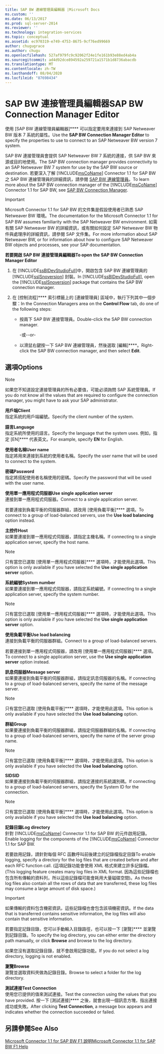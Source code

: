 ```yaml
---
title: SAP BW 連線管理員編輯器 |Microsoft Docs
ms.custom: ''
ms.date: 06/13/2017
ms.prod: sql-server-2014
ms.reviewer: ''
ms.technology: integration-services
ms.topic: conceptual
ms.assetid: ec970319-e749-4753-8675-9cf76ed99669
author: chugugrace
ms.author: chugu
ms.openlocfilehash: 527af979fc9c92062f24e1fe161b93e88ed4ab4a
ms.sourcegitcommit: ad4d92dce894592a259721a1571b1d8736abacdb
ms.translationtype: MT
ms.contentlocale: zh-TW
ms.lasthandoff: 08/04/2020
ms.locfileid: "87698434"
---
```

# <a name="sap-bw-connection-manager-editor"></a><span data-ttu-id="60019-102">SAP BW 連接管理員編輯器</span><span class="sxs-lookup"><span data-stu-id="60019-102">SAP BW Connection Manager Editor</span></span>
  <span data-ttu-id="60019-103">使用 [SAP BW 連線管理員編輯器]\*\*\*\* 可以指定要用來連接到 SAP Netweaver BW 版本 7 系統的屬性。</span><span class="sxs-lookup"><span data-stu-id="60019-103">Use the **SAP BW Connection Manager Editor** to specify the properties to use to connect to an SAP Netweaver BW version 7 system.</span></span>  
  
 <span data-ttu-id="60019-104">SAP BW 連接管理員會提供 SAP Netweaver BW 7 系統的連接，供 SAP BW 來源或目的地使用。</span><span class="sxs-lookup"><span data-stu-id="60019-104">The SAP BW connection manager provides connectivity to an SAP Netweaver BW 7 system for use by the SAP BW source or destination.</span></span> <span data-ttu-id="60019-105">若要深入了解 [!INCLUDE[msCoName](../includes/msconame-md.md)] Connector 1.1 for SAP BW 之 SAP BW 連線管理員的詳細資訊，請參閱 [SAP BW 連線管理員](connection-manager/sap-bw-connection-manager.md)。</span><span class="sxs-lookup"><span data-stu-id="60019-105">To learn more about the SAP BW connection manager of the [!INCLUDE[msCoName](../includes/msconame-md.md)] Connector 1.1 for SAP BW, see [SAP BW Connection Manager](connection-manager/sap-bw-connection-manager.md).</span></span>  
  
> [!IMPORTANT]  
>  <span data-ttu-id="60019-106">Microsoft Connector 1.1 for SAP BW 的文件集是假設使用者已熟悉 SAP Netweaver BW 環境。</span><span class="sxs-lookup"><span data-stu-id="60019-106">The documentation for the Microsoft Connector 1.1 for SAP BW assumes familiarity with the SAP Netweaver BW environment.</span></span> <span data-ttu-id="60019-107">如需有關 SAP Netweaver BW 的詳細資訊，或有關如何設定 SAP Netweaver BW 物件與處理序的詳細資訊，請參閱 SAP 文件集。</span><span class="sxs-lookup"><span data-stu-id="60019-107">For more information about SAP Netweaver BW, or for information about how to configure SAP Netweaver BW objects and processes, see your SAP documentation.</span></span>  
  
 <span data-ttu-id="60019-108">**若要開啟 SAP BW 連接管理員編輯器**</span><span class="sxs-lookup"><span data-stu-id="60019-108">**To open the SAP BW Connection Manager Editor**</span></span>  
  
1.  <span data-ttu-id="60019-109">在 [!INCLUDE[ssBIDevStudioFull](../includes/ssbidevstudiofull-md.md)]中，開啟包含 SAP BW 連線管理員的 [!INCLUDE[ssISnoversion](../includes/ssisnoversion-md.md)] 封裝。</span><span class="sxs-lookup"><span data-stu-id="60019-109">In [!INCLUDE[ssBIDevStudioFull](../includes/ssbidevstudiofull-md.md)], open the [!INCLUDE[ssISnoversion](../includes/ssisnoversion-md.md)] package that contains the SAP BW connection manager.</span></span>  
  
2.  <span data-ttu-id="60019-110">在 [控制流程]\*\*\*\* 索引標籤上的 [連線管理員] 區域中，執行下列其中一個步驟：</span><span class="sxs-lookup"><span data-stu-id="60019-110">In the Connection Managers area on the **Control Flow** tab, do one of the following steps:</span></span>  
  
    -   <span data-ttu-id="60019-111">按兩下 SAP BW 連接管理員。</span><span class="sxs-lookup"><span data-stu-id="60019-111">Double-click the SAP BW connection manager.</span></span>  
  
         <span data-ttu-id="60019-112">-或-</span><span class="sxs-lookup"><span data-stu-id="60019-112">-or-</span></span>  
  
    -   <span data-ttu-id="60019-113">以滑鼠右鍵按一下 SAP BW 連線管理員，然後選取 [編輯]\*\*\*\*。</span><span class="sxs-lookup"><span data-stu-id="60019-113">Right-click the SAP BW connection manager, and then select **Edit**.</span></span>  
  
## <a name="options"></a><span data-ttu-id="60019-114">選項</span><span class="sxs-lookup"><span data-stu-id="60019-114">Options</span></span>  
  
> [!NOTE]  
>  <span data-ttu-id="60019-115">如果您不知道設定連接管理員的所有必要值，可能必須詢問 SAP 系統管理員。</span><span class="sxs-lookup"><span data-stu-id="60019-115">If you do not know all the values that are required to configure the connection manager, you might have to ask your SAP administrator.</span></span>  
  
 <span data-ttu-id="60019-116">**用戶端**</span><span class="sxs-lookup"><span data-stu-id="60019-116">**Client**</span></span>  
 <span data-ttu-id="60019-117">指定系統的用戶端編號。</span><span class="sxs-lookup"><span data-stu-id="60019-117">Specify the client number of the system.</span></span>  
  
 <span data-ttu-id="60019-118">**語言**</span><span class="sxs-lookup"><span data-stu-id="60019-118">**Language**</span></span>  
 <span data-ttu-id="60019-119">指定系統所使用的語言。</span><span class="sxs-lookup"><span data-stu-id="60019-119">Specify the language that the system uses.</span></span> <span data-ttu-id="60019-120">例如，指定 [EN]\*\*\*\* 代表英文。</span><span class="sxs-lookup"><span data-stu-id="60019-120">For example, specify **EN** for English.</span></span>  
  
 <span data-ttu-id="60019-121">**使用者名稱**</span><span class="sxs-lookup"><span data-stu-id="60019-121">**User name**</span></span>  
 <span data-ttu-id="60019-122">指定將用來連接到系統的使用者名稱。</span><span class="sxs-lookup"><span data-stu-id="60019-122">Specify the user name that will be used to connect to the system.</span></span>  
  
 <span data-ttu-id="60019-123">**密碼**</span><span class="sxs-lookup"><span data-stu-id="60019-123">**Password**</span></span>  
 <span data-ttu-id="60019-124">指定將搭配使用者名稱使用的密碼。</span><span class="sxs-lookup"><span data-stu-id="60019-124">Specify the password that will be used with the user name.</span></span>  
  
 <span data-ttu-id="60019-125">**使用單一應用程式伺服器**</span><span class="sxs-lookup"><span data-stu-id="60019-125">**Use single application server**</span></span>  
 <span data-ttu-id="60019-126">連接到單一應用程式伺服器。</span><span class="sxs-lookup"><span data-stu-id="60019-126">Connect to a single application server.</span></span>  
  
 <span data-ttu-id="60019-127">若要連接到負載平衡的伺服器群組，請改用 [使用負載平衡]\*\*\*\* 選項。</span><span class="sxs-lookup"><span data-stu-id="60019-127">To connect to a group of load-balanced servers, use the **Use load balancing** option instead.</span></span>  
  
 <span data-ttu-id="60019-128">**主控件**</span><span class="sxs-lookup"><span data-stu-id="60019-128">**Host**</span></span>  
 <span data-ttu-id="60019-129">如果要連接到單一應用程式伺服器，請指定主機名稱。</span><span class="sxs-lookup"><span data-stu-id="60019-129">If connecting to a single application server, specify the host name.</span></span>  
  
> [!NOTE]  
>  <span data-ttu-id="60019-130">只有當您已選取 [使用單一應用程式伺服器]\*\*\*\* 選項時，才能使用此選項。</span><span class="sxs-lookup"><span data-stu-id="60019-130">This option is only available if you have selected the **Use single application server** option.</span></span>  
  
 <span data-ttu-id="60019-131">**系統編號**</span><span class="sxs-lookup"><span data-stu-id="60019-131">**System number**</span></span>  
 <span data-ttu-id="60019-132">如果要連接到單一應用程式伺服器，請指定系統編號。</span><span class="sxs-lookup"><span data-stu-id="60019-132">If connecting to a single application server, specify the system number.</span></span>  
  
> [!NOTE]  
>  <span data-ttu-id="60019-133">只有當您已選取 [使用單一應用程式伺服器]\*\*\*\* 選項時，才能使用此選項。</span><span class="sxs-lookup"><span data-stu-id="60019-133">This option is only available if you have selected the **Use single application server** option.</span></span>  
  
 <span data-ttu-id="60019-134">**使用負載平衡**</span><span class="sxs-lookup"><span data-stu-id="60019-134">**Use load balancing**</span></span>  
 <span data-ttu-id="60019-135">連接到負載平衡的伺服器群組。</span><span class="sxs-lookup"><span data-stu-id="60019-135">Connect to a group of load-balanced servers.</span></span>  
  
 <span data-ttu-id="60019-136">若要連接到單一應用程式伺服器，請改用 [使用單一應用程式伺服器]\*\*\*\* 選項。</span><span class="sxs-lookup"><span data-stu-id="60019-136">To connect to a single application server, use the **Use single application server** option instead.</span></span>  
  
 <span data-ttu-id="60019-137">**訊息伺服器**</span><span class="sxs-lookup"><span data-stu-id="60019-137">**Message server**</span></span>  
 <span data-ttu-id="60019-138">如果要連接到負載平衡的伺服器群組，請指定訊息伺服器的名稱。</span><span class="sxs-lookup"><span data-stu-id="60019-138">If connecting to a group of load-balanced servers, specify the name of the message server.</span></span>  
  
> [!NOTE]  
>  <span data-ttu-id="60019-139">只有當您已選取 [使用負載平衡]\*\*\*\* 選項時，才能使用此選項。</span><span class="sxs-lookup"><span data-stu-id="60019-139">This option is only available if you have selected the **Use load balancing** option.</span></span>  
  
 <span data-ttu-id="60019-140">**群組**</span><span class="sxs-lookup"><span data-stu-id="60019-140">**Group**</span></span>  
 <span data-ttu-id="60019-141">如果要連接到負載平衡的伺服器群組，請指定伺服器群組的名稱。</span><span class="sxs-lookup"><span data-stu-id="60019-141">If connecting to a group of load-balanced servers, specify the name of the server group name.</span></span>  
  
> [!NOTE]  
>  <span data-ttu-id="60019-142">只有當您已選取 [使用負載平衡]\*\*\*\* 選項時，才能使用此選項。</span><span class="sxs-lookup"><span data-stu-id="60019-142">This option is only available if you have selected the **Use load balancing** option.</span></span>  
  
 <span data-ttu-id="60019-143">**SID**</span><span class="sxs-lookup"><span data-stu-id="60019-143">**SID**</span></span>  
 <span data-ttu-id="60019-144">如果要連接到負載平衡的伺服器群組，請指定連接的系統識別碼。</span><span class="sxs-lookup"><span data-stu-id="60019-144">If connecting to a group of load-balanced servers, specify the System ID for the connection.</span></span>  
  
> [!NOTE]  
>  <span data-ttu-id="60019-145">只有當您已選取 [使用負載平衡]\*\*\*\* 選項時，才能使用此選項。</span><span class="sxs-lookup"><span data-stu-id="60019-145">This option is only available if you have selected the **Use load balancing** option.</span></span>  
  
 <span data-ttu-id="60019-146">**記錄目錄**</span><span class="sxs-lookup"><span data-stu-id="60019-146">**Log directory**</span></span>  
 <span data-ttu-id="60019-147">針對 [!INCLUDE[msCoName](../includes/msconame-md.md)] Connector 1.1 for SAP BW 的元件啟用記錄。</span><span class="sxs-lookup"><span data-stu-id="60019-147">Enable logging for the components of the [!INCLUDE[msCoName](../includes/msconame-md.md)] Connector 1.1 for SAP BW.</span></span>  
  
 <span data-ttu-id="60019-148">若要啟用記錄，請針對每個 RFC 函數呼叫前後建立的記錄檔指定目錄</span><span class="sxs-lookup"><span data-stu-id="60019-148">To enable logging, specify a directory for the log files that are created before and after each RFC function call.</span></span> <span data-ttu-id="60019-149">(這項記錄功能會使用 XML 格式來建立許多記錄檔。</span><span class="sxs-lookup"><span data-stu-id="60019-149">(This logging feature creates many log files in XML format.</span></span> <span data-ttu-id="60019-150">因為這些記錄檔也包含所有傳輸的資料列，所以這些記錄檔可能會耗用大量磁碟空間)。</span><span class="sxs-lookup"><span data-stu-id="60019-150">As these log files also contain all the rows of data that are transferred, these log files may consume a large amount of disk space.)</span></span>  
  
> [!IMPORTANT]  
>  <span data-ttu-id="60019-151">如果傳輸的資料包含機密資訊，這些記錄檔也會包含該項機密資訊。</span><span class="sxs-lookup"><span data-stu-id="60019-151">If the data that is transferred contains sensitive information, the log files will also contain that sensitive information.</span></span>  
  
 <span data-ttu-id="60019-152">若要指定記錄目錄，您可以手動輸入目錄路徑，也可以按一下 [瀏覽]\*\*\*\* 並瀏覽到記錄目錄。</span><span class="sxs-lookup"><span data-stu-id="60019-152">To specify the log directory, you can either enter the directory path manually, or click **Browse** and browse to the log directory.</span></span>  
  
 <span data-ttu-id="60019-153">如果您沒有選取記錄目錄，就不會啟用記錄功能。</span><span class="sxs-lookup"><span data-stu-id="60019-153">If you do not select a log directory, logging is not enabled.</span></span>  
  
 <span data-ttu-id="60019-154">**瀏覽**</span><span class="sxs-lookup"><span data-stu-id="60019-154">**Browse**</span></span>  
 <span data-ttu-id="60019-155">瀏覽並選取資料夾做為記錄目錄。</span><span class="sxs-lookup"><span data-stu-id="60019-155">Browse to select a folder for the log directory.</span></span>  
  
 <span data-ttu-id="60019-156">**測試連接**</span><span class="sxs-lookup"><span data-stu-id="60019-156">**Test Connection**</span></span>  
 <span data-ttu-id="60019-157">使用您已提供的值來測試連接。</span><span class="sxs-lookup"><span data-stu-id="60019-157">Test the connection using the values that you have provided.</span></span> <span data-ttu-id="60019-158">按一下 [測試連接]\*\*\*\* 之後，就會出現一個訊息方塊，指出連接成功或失敗。</span><span class="sxs-lookup"><span data-stu-id="60019-158">After clicking **Test Connection**, a message box appears and indicates whether the connection succeeded or failed.</span></span>  
  
## <a name="see-also"></a><span data-ttu-id="60019-159">另請參閱</span><span class="sxs-lookup"><span data-stu-id="60019-159">See Also</span></span>  
 [<span data-ttu-id="60019-160">Microsoft Connector 1.1 for SAP BW F1 說明</span><span class="sxs-lookup"><span data-stu-id="60019-160">Microsoft Connector 1.1 for SAP BW F1 Help</span></span>](microsoft-connector-for-sap-bw-f1-help.md)  
  
  
